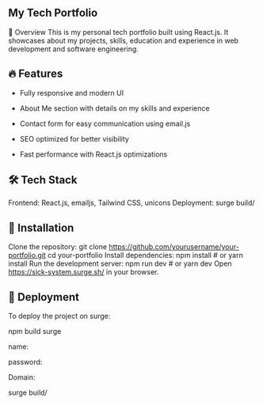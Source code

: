 My Tech Portfolio
------------------------------------------------------------------------------
🚀 Overview
This is my personal tech portfolio built using React.js. It showcases about my projects, skills, education and experience in web development and software engineering.

🔥 Features
------------------------------------------------------------
* Fully responsive and modern UI
  
* About Me section with details on my skills and experience
  
* Contact form for easy communication using email.js
  
* SEO optimized for better visibility
  
* Fast performance with React.js optimizations

🛠 Tech Stack
-------------------------------------------------------------
Frontend: React.js, emailjs, Tailwind CSS, unicons
Deployment: surge build/

🔧 Installation
-------------------------------------------------------------
Clone the repository:
git clone https://github.com/yourusername/your-portfolio.git
cd your-portfolio
Install dependencies:
npm install  # or yarn install
Run the development server:
npm run dev  # or yarn dev
Open https://sick-system.surge.sh/ in your browser.

🚀 Deployment
---------------------------------------------------------------
To deploy the project on surge:

npm build surge

name:

password:

Domain:


surge build/
